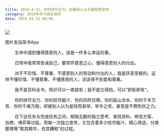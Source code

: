 ```yaml
---
title: 2019-4-22，你的拼尽全力，却被别人以为是轻而易举
category: 2019年学习成长进步
date: 2019.04.22 00:06
---
```


![](https://markdown-1301532546.cos.ap-guangzhou.myqcloud.com/peipei_blog/20210921144708.jpeg)  

图片发自简书App

  

        生命中遇到懂得感恩的人，该是一件多么幸运的事。

        日常中我常常告诫自己，要常怀感恩之心，懂得感恩别人的付出。

        对于不珍惜、不尊重、不感恩别人的劳动和付出的人，我是厌恶至极的。这样不懂珍惜、不懂尊重、不懂感恩的人，活该得不到爱和尊重。

        我不是百科全书，知识可以一查就有；我不是立得拍，可以“即影即有”。

        你的拼尽全力、你的绞尽脑汁、你的风吹日晒、你的跋山涉水、你的千辛万苦、你的千难万阻，却被别人以为是轻而易举、举手之劳，甚至是不费吹灰之力。

        在下达任务与完成任务之间，相隔无数的独立思考、查找资料、修改方案、协商、博弈等过程。而每一次独立思考，又包含着多少绞尽脑汁、精心筛选、分类整理等“取其精华，去其糟粕”的过程。